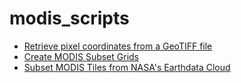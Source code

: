 # modis_scripts
 - [Retrieve pixel coordinates from a GeoTIFF file](retrieve_coordinates_geotiff.ipynb)
 - [Create MODIS Subset Grids](grids_modis_api.ipynb)
 - [Subset MODIS Tiles from NASA's Earthdata Cloud](subset_modis_tiles_cloud.ipynb)
